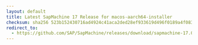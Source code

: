 ```yaml
---
layout: default
title: Latest SapMachine 17 Release for macos-aarch64-installer
checksum: sha256 523b152430716ad4924c41aca2ded28ef933619d496f0189a4f0835bfd4af348
redirect_to:
  - https://github.com/SAP/SapMachine/releases/download/sapmachine-17.0.15/sapmachine-jre-17.0.15_macos-aarch64_bin.dmg
---
```

